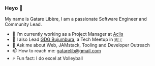 ### Heyo 👋   
My name is Gatare Libère, I am a passionate Software Engineer and Community Lead.


- 🔭 I’m currently working as a Project Manager at [Aclis](https://aclis.africa)
- 🌱  I also Lead [GDG Bujumbura](https://gdg.community.dev/gdg-bujumbura/), a Tech Meetup in 🇧🇮  
- 💬 Ask me about Web, JAMstack, Tooling and Developer Outreach   
- 📫 How to reach me: [gatarelib@gmail.com](mailto:gatarelib@gmail.com)   
- ⚡ Fun fact: I do excel at Volleyball

[](https://img.shields.io/twitter/follow/gatarelib?label=Follow&style=social)
